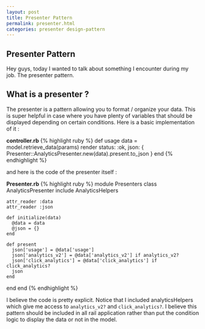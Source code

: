 ```yaml
---
layout: post
title: Presenter Pattern
permalink: presenter.html
categories: presenter design-pattern
---
```


## Presenter Pattern

Hey guys, today I wanted to talk about something I encounter during my job. The presenter pattern.

## What is a presenter ?

The presenter is a pattern allowing you to format / organize your data. This is super helpful in case where you have plenty of variables that should be displayed depending on certain conditions. Here is a basic implementation of it :

__controller.rb__
{% highlight ruby %}
  def usage
    data = model.retrieve_data(params)
    render status: :ok, json: { Presenter::AnalyticsPresenter.new(data).present.to_json }
  end
{% endhighlight %}

and here is the code of the presenter itself :

__Presenter.rb__
{% highlight ruby %}
module Presenters
  class AnalyticsPresenter
    include AnalyticsHelpers

    attr_reader :data
    attr_reader :json

    def initialize(data)
      @data = data
      @json = {}
    end

    def present
      json['usage'] = @data['usage']
      json['analytics_v2'] = @data['analytics_v2'] if analytics_v2?
      json['click_analytics'] = @data['click_analytics'] if click_analytics?
      json
    end
  end
end
{% endhighlight %}

I believe the code is pretty explicit. Notice that I included analyticsHelpers which give me access to `analytics_v2?` and `click_analytics?`. I believe this pattern should be included in all rail application rather than put the condition logic to display the data or not in the model.



